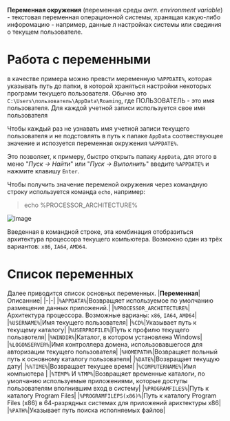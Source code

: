**Переменная окружения** (переменная среды *англ. environment variable*) - текстовая переменная операционной системы, хранящая какую-либо инфоромацию - например, данные л настройках системы или свединия о текущем пользователе. 

# Работа с переменными 
в качестве примера можно превсти меременную `%APPDATE%`, которая указывать путь до папки, в которой храняться настройки некоторых программ текущего пользователя. Обычно это `C:\Users\пользователь\AppData\Roaming`, где ПОЛЬЗОВАТЕЛЬ - это имя пользователя. Для каждой учетной записи используется свое имя пользователя

Чтобы каждый раз не узнавать имя учетной записи текущего пользователя и не подстовлять в путь к папаке `AppData` соотвествующее значение и испозуется переменная окружения `%APPDATE%`.

Это позволяет, к примеру, быстро открыть папаку `AppData`, для этого в меню "*Пуск -> Найти*" или "*Пуск -> Выполнить*" введите `%APPDATE%`   и нажмите клавишу `Enter`.

Чтобы получить значение переменой окружения через командную строку используется команда `echo`, например:
> echo %PROCESSOR_ARCHITECTURE%

![image](https://user-images.githubusercontent.com/89955519/132613272-1715b611-a3d9-45e2-8a71-79715d3f6a10.png)

Введенная в командной строке, эта комбинация отобразиться архитектура процессора текущего компьютера. Возможно один из трёх вариантов:  `x86`, `IA64`, `AMD64`.

# Список переменных 
Далее приводится список основных переменных.
|**Переменная**|Описанние|
|-|-|
|`%APPDATA%`|Возвращяет используемое по умолчанию размещение данных приложений.|
|`%PROCESSOR_ARCHITECTURE%`|Архитектура процессора. Возможные варианы: `x86`, `IA64`, `AMD64`|
|`%USERNAME%`|Имя текущего пользователя|
|`%CD%`|Указывает путь к текущему каталогу|
|`%USERPROFILE%`|Путь к профилю текущего пользвотеля|
|`%WINDIR%`|Каталог, в котором установлена Windows|
|`%LOGONSERVER%`|Имя контроллера домена, использовавшегося для авторизации текущего пользователя|
|`%HOMEPATH%`|Возвращяет польный путь к основному каталогу пользователя|
|`%DATE%`|Возвращает текущую дату|
|`%%TIME%`|Возвращает текущее время|
|`%COMPUTERNAME%`|Имя компьютера |
|`%TEMP%` И `%TMP%`|Возвращяет временные каталоги, по умолчанию используемые приложениями, которые доступы пользователям вполнившим вход в систему|
|`%PROGRAMFILES%`|Путь к каталогу Program Files|
|`%PROGRAMFILEPS(x86)%`|Путь к каталогу Program Files (x86) в 64-разрядных системах для приложений арихтектуры x86|
|`%PATH%`|Указывает путь поиска исполняемых файлов|


